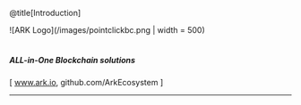 @title[Introduction]


![ARK Logo](/images/pointclickbc.png | width = 500)
<br>
<br>
##### ALL-in-One Blockchain solutions
<span class="byline">[ www.ark.io, github.com/ArkEcosystem ]</span>

---

